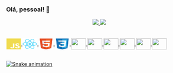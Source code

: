 ### Olá, pessoal! 👋


  <div align="inline-block">
  <a href="https://github.com/muridev017">
<!--   <img height="180em" src="https://github-readme-stats.vercel.app/api/top-langs/?username=muridev017&langs_count=10&layout=compact"/> -->
</div>

<div align="center">
  <a href="https://github.com/muridev017">
  <img height="160em" src="https://github-readme-stats.vercel.app/api?username=muridev017&show_icons=true&theme=dracula&include_all_commits=true&count_private=true"/>
  <img height="160em" src="https://github-readme-stats.vercel.app/api/top-langs/?username=muridev017&layout=compact&langs_count=7&theme=dracula"/>
</div>  

<Br>





<div style="display: inline_block"><br>
  
  <img align="center"  height="30" width="40" src="https://raw.githubusercontent.com/devicons/devicon/master/icons/javascript/javascript-plain.svg">
  
  <img align="center"  height="30" width="40" src="https://raw.githubusercontent.com/devicons/devicon/master/icons/react/react-original.svg">
  
  <img align="center" height="30" width="40" src="https://raw.githubusercontent.com/devicons/devicon/master/icons/html5/html5-original.svg">
  
  <img align="center"  height="30" width="40" src="https://raw.githubusercontent.com/devicons/devicon/master/icons/css3/css3-original.svg">
  
  <img align="center"  height="30" width="40" src="https://cdn.jsdelivr.net/gh/devicons/devicon/icons/nodejs/nodejs-original.svg">
  
  <img align="center"  height="30" width="40" src="https://cdn.jsdelivr.net/gh/devicons/devicon/icons/bootstrap/bootstrap-original.svg">
  
  <img align="center"  height="30" width="40" src="https://cdn.jsdelivr.net/gh/devicons/devicon/icons/mysql/mysql-original.svg">
  
  <img align="center"  height="30" width="40" src="https://cdn.jsdelivr.net/gh/devicons/devicon/icons/c/c-original.svg">
  
  <img align="center"  height="30" width="40" src="https://cdn.jsdelivr.net/gh/devicons/devicon/icons/angularjs/angularjs-original.svg">
  
  <img align="center"  height="30" width="40" src="https://cdn.jsdelivr.net/gh/devicons/devicon/icons/python/python-original.svg">
  
</div><br>
  

  
  ![Snake animation](https://github.com/muridev017/muridev017/blob/output/github-contribution-grid-snake.svg)

<!--
**muridev017/muridev017** is a ✨ _special_ ✨ repository because its `README.md` (this file) appears on your GitHub profile.


Here are some ideas to get you started:

- 🔭 I’m currently working on ...
- 🌱 I’m currently learning ...
- 👯 I’m looking to collaborate on ...
- 🤔 I’m looking for help with ...
- 💬 Ask me about ...
- 📫 How to reach me: ...
- 😄 Pronouns: ...
- ⚡ Fun fact: ...
-->
